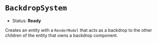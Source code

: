 # `BackdropSystem`

*   Status: **Ready**

Creates an entity with a `RenderModel` that acts as a backdrop to the other
children of the entity that owns a backdrop component.

